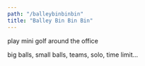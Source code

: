 ```yaml
---
path: "/balleybinbinbin"
title: "Balley Bin Bin Bin"
---
```


play mini golf around the office

big balls, small balls, teams, solo, time limit...
